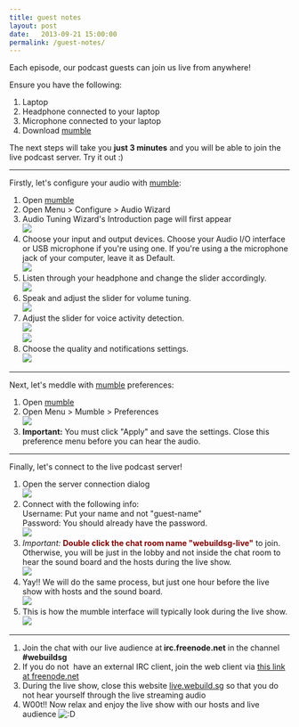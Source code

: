 ```yaml
---
title: guest notes
layout: post
date:   2013-09-21 15:00:00
permalink: /guest-notes/
---
```

Each episode, our podcast guests can join us live from anywhere!

Ensure you have the following:

<ol class="steps">
  <li>Laptop</li>
  <li>Headphone connected to your laptop</li>
  <li>Microphone connected to your laptop</li>
  <li>Download <a href="http://mumble.sourceforge.net/#Get_Mumble">mumble</a></li>
</ol>

The next steps will take you **just 3 minutes** and you will be able to join the live podcast server. Try it out :)

* * *

Firstly, let's configure your audio with [mumble][1]:

<ol class="steps">
  <li>Open <a href="http://mumble.sourceforge.net/#Get_Mumble">mumble</a> </li>
  <li>Open Menu > Configure > Audio Wizard </li>
  <li>Audio Tuning Wizard's Introduction page will first appear
    <br>
    <img src="{{ site.url }}/img/guest-notes-2.jpg" />
  </li>
  <li>Choose your input and output devices. Choose your Audio I/O interface or USB microphone if you're using one. If you're using a the microphone jack of your computer, leave it as Default.
    <br>
    <img src="{{ site.url }}/img/guest-notes-3.jpg" />
  </li>
  <li>Listen through your headphone and change the slider accordingly.
    <br>
    <img src="{{ site.url }}/img/uploads/guest-notes-4.jpg" />
  </li>
  <li>Speak and adjust the slider for volume tuning.
    <br>
    <img src="{{ site.url }}/img/guest-notes-5.jpg" />
  </li>
  <li>Adjust the slider for voice activity detection.
    <br>
    <img src="{{ site.url}}/img/guest-notes-6.jpg" />
    <br>
    <img src="{{ site.url}}/img/guest-notes-6b.jpg" />
  </li>
  <li>Choose the quality and notifications settings.
    <br>
    <img src="{{ site.url}}/img/guest-notes-7.jpg" />
  </li>
</ol>

* * *

Next, let's meddle with [mumble][1] preferences:

<ol class="steps">
  <li>Open <a href="http://mumble.sourceforge.net/#Get_Mumble">mumble</a></li>
  <li>Open Menu > Mumble > Preferences<br> <img src="{{ site.url}}/img/guest-notes-10.jpg" /></li>
  <li><strong>Important:</strong> You must click "Apply" and save the settings. Close this preference menu before you can hear the audio.</li>
</ol>

* * *

Finally, let's connect to the live podcast server!

<ol class="steps">
  <li>Open the server connection dialog<br> <img src="{{ site.url}}/img/guest-notes-8.jpg" /></li>
  <li><a name="password"></a>Connect with the following info:<br> Username: Put your name and not "guest-name"<br> Password: You should already have the password.<br> <img src="{{ site.url}}/img/guest-notes-9.jpg" /></li>
  <li><a name="click"></a><em>Important:</em> <span style="color: #800000;"><strong>Double click the chat room name "webuildsg-live"</strong></span> to join. Otherwise, you will be just in the lobby and not inside the chat room to hear the sound board and the hosts during the live show.<br> <img src="{{ site.url}}/img/guest-notes-11.jpg" />
  </li>
  <li>Yay!! We will do the same process, but just one hour before the live show with hosts and the sound board.<br> <img src="{{ site.url}}/img/guest-notes-12.jpg" /></li>
  <li>This is how the mumble interface will typically look during the live show.<br> <img src="{{ site.url}}/img/guest-notes-13.jpg" /></li>
</ol>

* * *

<ol class="steps">
  <li>
    Join the chat with our live audience at<strong> irc.freenode.net</strong> in the channel <strong>#webuildsg</strong>
  </li>
  <li>
    If you do not  have an external IRC client, join the web client via <a href="http://webchat.freenode.net/?channels=webuildsg&uio=MT1mYWxzZSY5PXRydWUmMTE9NTEfe">this link at freenode.net</a>
  </li>
  <li>
    During the live show, close this website <a href="http://live.webuild.sg">live.webuild.sg</a> so that you do not hear yourself through the live streaming audio
  </li>
  <li>
    W00t!! Now relax and enjoy the live show with our hosts and live audience <img src='http://live.webuild.sg/wp-includes/images/smilies/icon_biggrin.gif' alt=':D' class='wp-smiley' />
  </li>
</ol>

 [1]: http://mumble.sourceforge.net/#Get_Mumble
